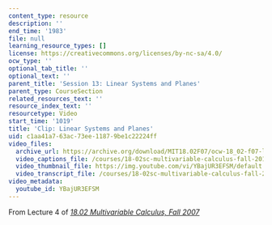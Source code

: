 ```yaml
---
content_type: resource
description: ''
end_time: '1983'
file: null
learning_resource_types: []
license: https://creativecommons.org/licenses/by-nc-sa/4.0/
ocw_type: ''
optional_tab_title: ''
optional_text: ''
parent_title: 'Session 13: Linear Systems and Planes'
parent_type: CourseSection
related_resources_text: ''
resource_index_text: ''
resourcetype: Video
start_time: '1019'
title: 'Clip: Linear Systems and Planes'
uid: c1aa41a7-63ac-73ee-1187-9be1c22224ff
video_files:
  archive_url: https://archive.org/download/MIT18.02F07/ocw-18_02-f07-lec04_300k.mp4
  video_captions_file: /courses/18-02sc-multivariable-calculus-fall-2010/YBajUR3EFSM_captions.vtt
  video_thumbnail_file: https://img.youtube.com/vi/YBajUR3EFSM/default.jpg
  video_transcript_file: /courses/18-02sc-multivariable-calculus-fall-2010/YBajUR3EFSM_transcript.pdf
video_metadata:
  youtube_id: YBajUR3EFSM
---
```


From Lecture 4 of [_18.02 Multivariable Calculus, Fall 2007_](/courses/18-02-multivariable-calculus-fall-2007/video_galleries/video-lectures)

